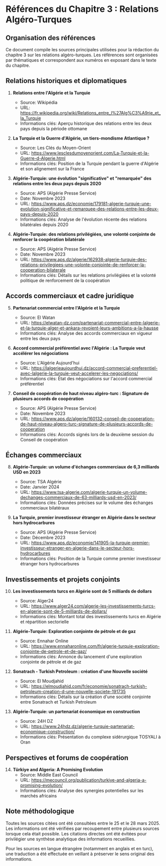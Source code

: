 # Références du Chapitre 3 : Relations Algéro-Turques

## Organisation des références

Ce document compile les sources principales utilisées pour la rédaction du chapitre 3 sur les relations algéro-turques. Les références sont organisées par thématiques et correspondent aux numéros en exposant dans le texte du chapitre.

## Relations historiques et diplomatiques

1. **Relations entre l'Algérie et la Turquie**
   - Source: Wikipédia
   - URL: https://fr.wikipedia.org/wiki/Relations_entre_l%27Alg%C3%A9rie_et_la_Turquie
   - Informations clés: Aperçu historique des relations entre les deux pays depuis la période ottomane

2. **La Turquie et la Guerre d'Algérie, un tiers-mondisme Atlantique ?**
   - Source: Les Clés du Moyen-Orient
   - URL: https://www.lesclesdumoyenorient.com/La-Turquie-et-la-Guerre-d-Algerie.html
   - Informations clés: Position de la Turquie pendant la guerre d'Algérie et son alignement sur la France

3. **Algérie-Turquie: une évolution "significative" et "remarquée" des relations entre les deux pays depuis 2020**
   - Source: APS (Algérie Presse Service)
   - Date: Novembre 2023
   - URL: https://www.aps.dz/economie/179181-algerie-turquie-une-evolution-significative-et-remarquee-des-relations-entre-les-deux-pays-depuis-2020
   - Informations clés: Analyse de l'évolution récente des relations bilatérales depuis 2020

4. **Algérie-Turquie: des relations privilégiées, une volonté conjointe de renforcer la coopération bilatérale**
   - Source: APS (Algérie Presse Service)
   - Date: Novembre 2023
   - URL: https://www.aps.dz/algerie/162938-algerie-turquie-des-relations-privilegiees-une-volonte-conjointe-de-renforcer-la-cooperation-bilaterale
   - Informations clés: Détails sur les relations privilégiées et la volonté politique de renforcement de la coopération

## Accords commerciaux et cadre juridique

5. **Partenariat commercial entre l'Algérie et la Turquie**
   - Source: El Watan
   - URL: https://elwatan-dz.com/partenariat-commercial-entre-lalgerie-et-la-turquie-alger-et-ankara-revoient-leurs-ambitions-a-la-hausse
   - Informations clés: Analyse des accords commerciaux en vigueur entre les deux pays

6. **Accord commercial préférentiel avec l'Algérie : La Turquie veut accélérer les négociations**
   - Source: L'Algérie Aujourd'hui
   - URL: https://lalgerieaujourdhui.dz/accord-commercial-preferentiel-avec-lalgerie-la-turquie-veut-accelerer-les-negociations/
   - Informations clés: État des négociations sur l'accord commercial préférentiel

7. **Conseil de coopération de haut niveau algéro-turc : Signature de plusieurs accords de coopération**
   - Source: APS (Algérie Presse Service)
   - Date: Novembre 2023
   - URL: https://www.aps.dz/algerie/160132-conseil-de-cooperation-de-haut-niveau-algero-turc-signature-de-plusieurs-accords-de-cooperation
   - Informations clés: Accords signés lors de la deuxième session du Conseil de coopération

## Échanges commerciaux

8. **Algérie-Turquie: un volume d'échanges commerciaux de 6,3 milliards USD en 2023**
   - Source: TSA Algérie
   - Date: Janvier 2024
   - URL: https://www.tsa-algerie.com/algerie-turquie-un-volume-dechanges-commerciaux-de-63-milliards-usd-en-2023/
   - Informations clés: Données précises sur le volume des échanges commerciaux bilatéraux

9. **La Turquie, premier investisseur étranger en Algérie dans le secteur hors hydrocarbures**
   - Source: APS (Algérie Presse Service)
   - Date: Décembre 2023
   - URL: https://www.aps.dz/economie/141905-la-turquie-premier-investisseur-etranger-en-algerie-dans-le-secteur-hors-hydrocarbures
   - Informations clés: Position de la Turquie comme premier investisseur étranger hors hydrocarbures

## Investissements et projets conjoints

10. **Les investissements turcs en Algérie sont de 5 milliards de dollars**
    - Source: Alger24
    - URL: https://www.alger24.com/algerie-les-investissements-turcs-en-algerie-sont-de-5-milliards-de-dollars/
    - Informations clés: Montant total des investissements turcs en Algérie et répartition sectorielle

11. **Algérie-Turquie: Exploration conjointe de pétrole et de gaz**
    - Source: Ennahar Online
    - URL: https://www.ennaharonline.com/fr/algerie-turquie-exploration-conjointe-de-petrole-et-de-gaz/
    - Informations clés: Annonce du lancement d'une exploration conjointe de pétrole et de gaz

12. **Sonatrach - Turkish Petroleum : création d'une Nouvelle société**
    - Source: El Moudjahid
    - URL: https://elmoudjahid.com/fr/economie/sonatrach-turkish-petroleum-creation-d-une-nouvelle-societe-191735
    - Informations clés: Détails sur la création d'une société conjointe entre Sonatrach et Turkish Petroleum

13. **Algérie-Turquie: un partenariat économique en construction**
    - Source: 24H DZ
    - URL: https://www.24hdz.dz/algerie-turquie-partenariat-economique-construction/
    - Informations clés: Présentation du complexe sidérurgique TOSYALI à Oran

## Perspectives et forums de coopération

14. **Türkiye and Algeria: A Promising Evolution**
    - Source: Middle East Council
    - URL: https://mecouncil.org/publication/turkiye-and-algeria-a-promising-evolution/
    - Informations clés: Analyse des synergies potentielles sur les marchés africains

## Note méthodologique

Toutes les sources citées ont été consultées entre le 25 et le 28 mars 2025. Les informations ont été vérifiées par recoupement entre plusieurs sources lorsque cela était possible. Les citations directes ont été évitées pour privilégier une synthèse analytique des informations recueillies.

Pour les sources en langue étrangère (notamment en anglais et en turc), une traduction a été effectuée en veillant à préserver le sens original des informations.
